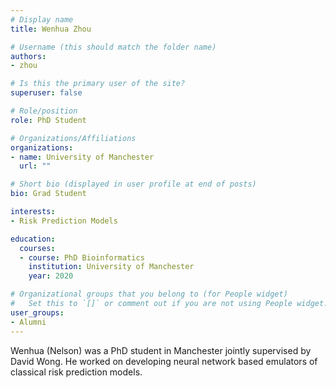 ```yaml
---
# Display name
title: Wenhua Zhou

# Username (this should match the folder name)
authors:
- zhou

# Is this the primary user of the site?
superuser: false

# Role/position
role: PhD Student

# Organizations/Affiliations
organizations:
- name: University of Manchester
  url: ""

# Short bio (displayed in user profile at end of posts)
bio: Grad Student

interests:
- Risk Prediction Models

education:
  courses:
  - course: PhD Bioinformatics
    institution: University of Manchester
    year: 2020

# Organizational groups that you belong to (for People widget)
#   Set this to `[]` or comment out if you are not using People widget.
user_groups:
- Alumni
---
```


Wenhua (Nelson) was a PhD student in Manchester jointly supervised by David Wong. He worked on developing neural network based emulators of classical risk prediction models.
